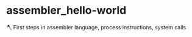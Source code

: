 # assembler_hello-world
:axe: First steps in assembler language, process instructions, system calls
